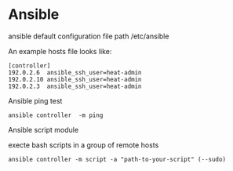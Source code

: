 # Ansible

ansible default configuration file path /etc/ansible

An example hosts file looks like:

```
[controller]
192.0.2.6  ansible_ssh_user=heat-admin
192.0.2.10 ansible_ssh_user=heat-admin
192.0.2.3  ansible_ssh_user=heat-admin
```
Ansible ping test
```shell
ansible controller  -m ping
```
Ansible script module 

execte bash scripts in a group of remote hosts
```shell
ansible controller -m script -a "path-to-your-script" (--sudo) 
```

